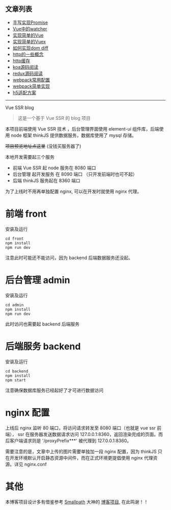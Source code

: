 
## 文章列表

- [手写实现Promise](./blogs/实现%20Promise/实现promise原理.md)
- [Vue中的watcher](./blogs/实现%20Vue/vue中的watcher.md)
- [实现简单的Vue](./blogs/实现%20Vue/index.js)
- [实现简单的Vuex](./blogs/实现%20Vuex/实现简单的Vuex.md)
- [如何实现dom diff](./blogs/domdiff/如何实现dom%20diff.md)
- [http的一些概念](./blogs/HTTP/http缓存.md)
- [http缓存](./blogs/HTTP/http缓存.md)
- [koa源码阅读](./blogs/koa2/koa2源码阅读.md)
- [redux源码阅读](./blogs/redux源码阅读/redux源码阅读.md)
- [webpack常用配置](./blogs/webpack/配置webpack.md)
- [webpack简单实现](./blogs/webpack/实现webpack.md)
- [h5适配方案](./blogs/h5适配方案.md)

-----

Vue SSR blog
> 这是一个基于 Vue SSR 的 blog 项目

本项目前端使用 Vue SSR 技术 ，后台管理界面使用 element-ui 组件库，后端使用 node 框架 thinkJS 提供数据服务，数据库使用了 mysql 存储。

~~项目预览地址点这里~~ (没钱买服务器了)

本地开发需要起三个服务
  - 前端 Vue SSR 起 node 服务在 8080 端口
  - 后台管理 起开发服务 在 8090 端口 （只开发前端时也可不起）
  - 后端 thinkJS 服务起在 8360 端口

为了上线时不用再单独配置 nginx, 可以在开发时就使用 nginx 代理。

# 前端 front

安装及运行
```
cd front
npm install
npm run dev
```
注意此时可能还不能访问，因为 backend 后端数据服务还没起。

# 后台管理 admin

安装及运行
```
cd admin
npm install
npm run dev
```
此时访问也需要起 backend 后端服务

# 后端服务 backend

安装及运行
```
cd backend
npm install
npm start
```
注意确保数据库服务已经起好了才可进行数据访问

# nginx 配置

上线后 nginx 监听 80 端口，将访问请求转发至 8080 端口（也就是 vue ssr 前端），
ssr 在服务器发送数据请求访问 127.0.0.1:8360，返回渲染完成的页面。而后客户端请求则是 '/proxyPrefix***' 被代理到 127.0.0.1:8360。

需要注意的是，文章中上传的图片需要单独加一段 nginx 配置，因为 thinkJS 只在开发环境默认开启静态资源中间件，而在正式环境更提倡使用 nginx 代理资源。详见 nginx.conf

# 其他

本博客项目设计多有借鉴参考 [Smallpath](https://smallpath.me/) 大神的 [博客项目](https://github.com/smallpath/blog), 在此鸣谢！！

